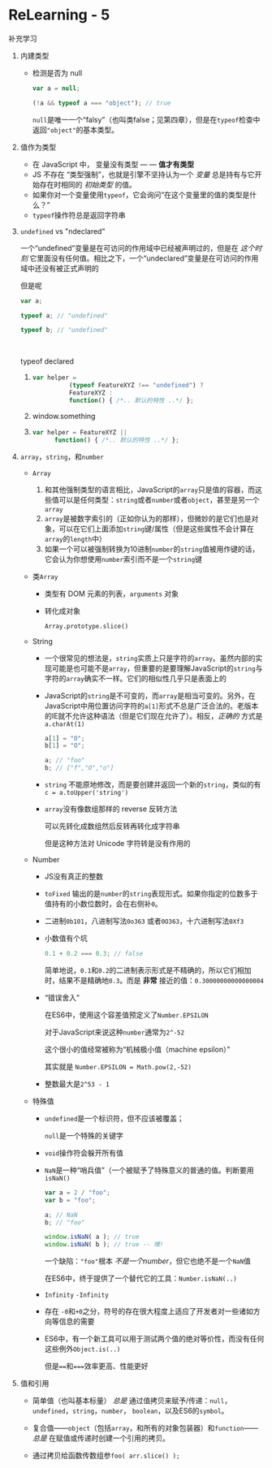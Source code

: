 # ReLearning - 5

补充学习

1. 内建类型

   -  检测是否为 null

      ```javascript
      var a = null;

      (!a && typeof a === "object"); // true
      ```

      `null`是唯一一个“falsy”（也叫类false；见第四章），但是在`typeof`检查中返回`"object"`的基本类型。

2. 值作为类型

   -  在 JavaScript 中， 变量没有类型 — — **值才有类型**
   -  JS 不存在 “类型强制”，也就是引擎不坚持认为一个 *变量* 总是持有与它开始存在时相同的 *初始类型* 的值。
   -  如果你对一个变量使用`typeof`，它会询问“在这个变量里的值的类型是什么？”
   -  `typeof`操作符总是返回字符串

3. `undefined` vs "ndeclared"

   一个“undefined”变量是在可访问的作用域中已经被声明过的，但是在 *这个时刻* 它里面没有任何值。相比之下，一个“undeclared”变量是在可访问的作用域中还没有被正式声明的

   但是呢

   ```javascript
   var a;

   typeof a; // "undefined"

   typeof b; // "undefined"
   ```

   ​

   typeof declared

   1. ```javascript
      var helper =
      			(typeof FeatureXYZ !== "undefined") ?
      			FeatureXYZ :
      			function() { /*.. 默认的特性 ..*/ };
      ```

   2. window.something

   3. ```javascript
      var helper = FeatureXYZ ||
      		function() { /*.. 默认的特性 ..*/ };
      ```

4. `array`，`string`，和`number`

   -  `Array`

      1. 和其他强制类型的语言相比，JavaScript的`array`只是值的容器，而这些值可以是任何类型：`string`或者`number`或者`object`，甚至是另一个`array`
      2. `array`是被数字索引的（正如你认为的那样），但微妙的是它们也是对象，可以在它们上面添加`string`键/属性（但是这些属性不会计算在`array`的`length`中）
      3. 如果一个可以被强制转换为10进制`number`的`string`值被用作键的话，它会认为你想使用`number`索引而不是一个`string`键

   -  类`Array`

      -  类型有 DOM 元素的列表，`arguments` 对象

      -  转化成对象

         `Array.prototype.slice()`

   -  String

      -  一个很常见的想法是，`string`实质上只是字符的`array`。虽然内部的实现可能是也可能不是`array`，但重要的是要理解JavaScript的`string`与字符的`array`确实不一样。它们的相似性几乎只是表面上的

      -  JavaScript的`string`是不可变的，而`array`是相当可变的。另外，在JavaScript中用位置访问字符的`a[1]`形式不总是广泛合法的。老版本的IE就不允许这种语法（但是它们现在允许了）。相反，*正确的* 方式是`a.charAt(1)`

         ```javascript
         a[1] = "O";
         b[1] = "O";

         a; // "foo"
         b; // ["f","O","o"]
         ```

      -  `string` 不能原地修改，而是要创建并返回一个新的`string`，类似的有`c = a.toUpper('string')`

      -  `array`没有像数组那样的 reverse 反转方法

         可以先转化成数组然后反转再转化成字符串

         但是这种方法对 Unicode 字符转是没有作用的

   -  Number

      -  JS没有真正的整数

      -  `toFixed` 输出的是`number`的`string`表现形式。如果你指定的位数多于值持有的小数位数时，会在右侧补`0`。

      -  二进制`0b101`，八进制写法`0o363` 或者`0O363`，十六进制写法`0Xf3`

      -  小数值有个坑

         ```javascript
         0.1 + 0.2 === 0.3; // false
         ```

         简单地说，`0.1`和`0.2`的二进制表示形式是不精确的，所以它们相加时，结果不是精确地`0.3`。而是 **非常** 接近的值：`0.30000000000000004`

      -  “错误舍入”

         在ES6中，使用这个容差值预定义了`Number.EPSILON`

         对于JavaScript来说这种`number`通常为`2^-52`

         这个很小的值经常被称为“机械极小值（machine epsilon）”

         其实就是 `Number.EPSILON = Math.pow(2,-52)`

      -  整数最大是`2^53 - 1`

   -  特殊值

      -  `undefined`是一个标识符，但不应该被覆盖；

         `null`是一个特殊的关键字

      -  `void`操作符会躲开所有值

      -  `NaN`是一种“哨兵值”（一个被赋予了特殊意义的普通的值。判断要用`isNaN()`

         ```javascript
         var a = 2 / "foo";
         var b = "foo";

         a; // NaN
         b; // "foo"

         window.isNaN( a ); // true
         window.isNaN( b ); // true -- 噢!
         ```

         一个缺陷：`"foo"`根本 *不是一个number*，但它也绝不是一个`NaN`值

         在ES6中，终于提供了一个替代它的工具：`Number.isNaN(..)`

      -  `Infinity` `-Infinity`

      -  存在 `-0`和`+0`之分，符号的存在很大程度上适应了开发者对一些诸如方向等信息的需要

      -  ES6中，有一个新工具可以用于测试两个值的绝对等价性，而没有任何这些例外`Object.is(..)`

         但是`==`和`===`效率更高、性能更好

5. 值和引用

   -  简单值（也叫基本标量） *总是* 通过值拷贝来赋予/传递：`null`，`undefined`，`string`，`number`， `boolean`，以及ES6的`symbol`。

   -  复合值——`object`（包括`array`，和所有的对象包装器）和`function`——*总是* 在赋值或传递时创建一个引用的拷贝。

   -  通过拷贝给函数传数组参`foo( arr.slice() );`

      ​